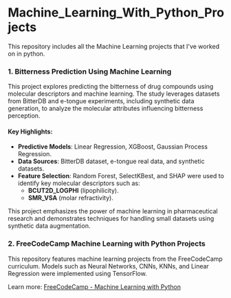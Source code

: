 # Machine_Learning_With_Python_Projects
This repository includes all the Machine Learning projects that I've worked on in python.

### **1. Bitterness Prediction Using Machine Learning**

This project explores predicting the bitterness of drug compounds using molecular descriptors and machine learning. The study leverages datasets from BitterDB and e-tongue experiments, including synthetic data generation, to analyze the molecular attributes influencing bitterness perception.

#### **Key Highlights**:
- **Predictive Models**: Linear Regression, XGBoost, Gaussian Process Regression.
- **Data Sources**: BitterDB dataset, e-tongue real data, and synthetic datasets.
- **Feature Selection**: Random Forest, SelectKBest, and SHAP were used to identify key molecular descriptors such as:
  - **BCUT2D_LOGPHI** (lipophilicity).
  - **SMR_VSA** (molar refractivity).

This project emphasizes the power of machine learning in pharmaceutical research and demonstrates techniques for handling small datasets using synthetic data augmentation.

### **2. FreeCodeCamp Machine Learning with Python Projects**

This repository features machine learning projects from the FreeCodeCamp curriculum. Models such as Neural Networks, CNNs, KNNs, and Linear Regression were implemented using TensorFlow.

Learn more: [FreeCodeCamp - Machine Learning with Python](https://www.freecodecamp.org/learn/machine-learning-with-python/#machine-learning-with-python-projects)

